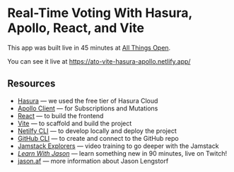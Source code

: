 # Real-Time Voting With Hasura, Apollo, React, and Vite

This app was built live in 45 minutes at [All Things Open](https://2021.allthingsopen.org/).

You can see it live at https://ato-vite-hasura-apollo.netlify.app/

## Resources

- [Hasura](https://hasura.io/) — we used the free tier of Hasura Cloud
- [Apollo Client](https://www.apollographql.com/docs/react/) — for Subscriptions and Mutations
- [React](https://reactjs.org/) — to build the frontend
- [Vite](https://vitejs.dev/) — to scaffold and build the project
- [Netilfy CLI](https://ntl.fyi/cli) — to develop locally and deploy the project
- [GitHub CLI](https://cli.github.com/) — to create and connect to the GitHub repo
- [Jamstack Explorers](https://explorers.netlify.com/) — video training to go deeper with the Jamstack
- [_Learn With Jason_](https://www.learnwithjason.dev/) — learn something new in 90 minutes, live on Twitch!
- [jason.af](https://www.jason.af/) — more information about Jason Lengstorf
